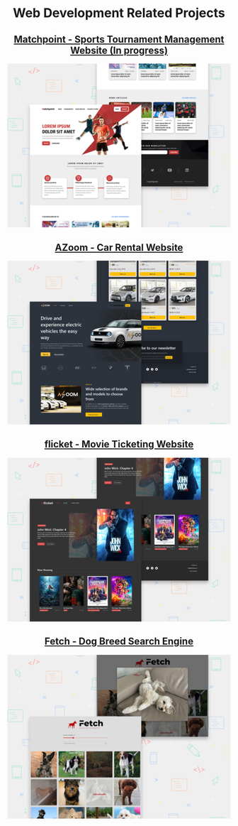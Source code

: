 <h1 align="center">Web Development Related Projects</h1>

<div align="center">

## [Matchpoint - Sports Tournament Management Website (In progress)](https://github.com/brandonlouis/Matchpoint)
![previewMatchpoint](https://github.com/brandonlouis/Matchpoint/blob/master/screenshots/preview.png)

## [AZoom - Car Rental Website](https://github.com/brandonlouis/AZoom)
![previewAZoom](https://github.com/brandonlouis/AZoom/blob/main/screenshots/desktop1.png)

## [flicket - Movie Ticketing Website](https://github.com/brandonlouis/flicket)
![previewflicket](https://github.com/brandonlouis/flicket/blob/master/screenshots/desktop2.png)

## [Fetch - Dog Breed Search Engine](https://github.com/brandonlouis/Fetch)
![previewFetch](https://github.com/brandonlouis/Fetch/blob/main/screenshots/desktop.png)

</div>
